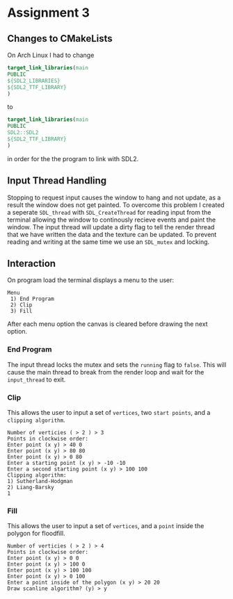 # Assignment 3

## Changes to CMakeLists
On Arch Linux I had to change
```cmake
target_link_libraries(main
PUBLIC
${SDL2_LIBRARIES}
${SDL2_TTF_LIBRARY}
)
```
to
```cmake
target_link_libraries(main
PUBLIC
SDL2::SDL2
${SDL2_TTF_LIBRARY}
)
```
in order for the the program to link with SDL2.

## Input Thread Handling

Stopping to request input causes the window to hang and not update, as a result the window does not get painted. To overcome this problem I created a seperate `SDL_thread` with `SDL_CreateThread` for reading input from the terminal allowing the window to continously recieve events and paint the window. The input thread will update a dirty flag to tell the render thread that we have written the data and the texture can be updated. To prevent reading and writing at the same time we use an `SDL_mutex` and locking. 

## Interaction

On program load the terminal displays a menu to the user:

```
Menu
 1) End Program
 2) Clip
 3) Fill
```

After each menu option the canvas is cleared before drawing the next option.

### End Program
The input thread locks the mutex and sets the `running` flag to `false`.
This will cause the main thread to break from the render loop and wait for the `input_thread` to exit.

### Clip
This allows the user to input a set of `vertices`, two `start points`, and a `clipping algorithm`.

```
Number of verticies ( > 2 ) > 3
Points in clockwise order:
Enter point (x y) > 40 0
Enter point (x y) > 80 80
Enter point (x y) > 0 80
Enter a starting point (x y) > -10 -10
Enter a second starting point (x y) > 100 100
Clipping algorithm:
1) Sutherland-Hodgman
2) Liang-Barsky
1
```

### Fill
This allows the user to input a set of `vertices`, and a `point` inside the polygon for floodfill.

```
Number of verticies ( > 2 ) > 4
Points in clockwise order:
Enter point (x y) > 0 0
Enter point (x y) > 100 0
Enter point (x y) > 100 100
Enter point (x y) > 0 100
Enter a point inside of the polygon (x y) > 20 20
Draw scanline algorithm? (y) > y
```